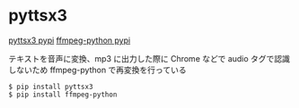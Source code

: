 # pyttsx3

[pyttsx3 pypi](https://pypi.org/project/pyttsx3/)
[ffmpeg-python pypi](https://pypi.org/project/ffmpeg-python/)

テキストを音声に変換、mp3 に出力した際に Chrome などで audio タグで認識しないため ffmpeg-python で再変換を行っている

```
$ pip install pyttsx3
$ pip install ffmpeg-python
```

